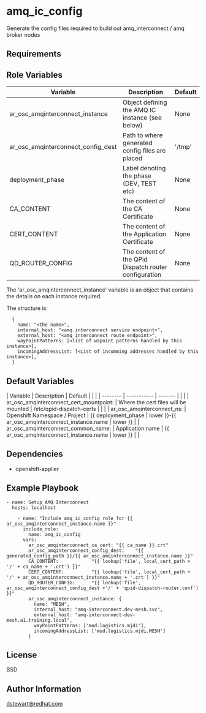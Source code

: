 # amq_ic_config

Generate the config files required to build out amq_interconnect / amq broker nodes

## Requirements


## Role Variables

| Variable                           | Description                                           | Default |
| --------                           | -----------                                           | ------- |
| ar_osc_amqinterconnect_instance    | Object defining the AMQ IC instance (see below)       | None    |
| ar_osc_amqinterconnect_config_dest | Path to where generated config files are placed       | '/tmp'  |
| deployment_phase                   | Label denoting the phase (DEV, TEST etc)              | None    |
| CA_CONTENT                         | The content of the CA Certificate                     | None    |
| CERT_CONTENT                       | The content of the Application Certificate            | None    |
| QD_ROUTER_CONFIG                   | The content of the QPid Dispatch router configuration | None    |


The 'ar_osc_amqinterconnect_instance' variable is an object that contains the details on each instance required.

The structure is:
```
  {
    name: "<the name>",
    internal_host: "<amq interconnect service endpoint>",
    external_host: "<amq interconnect route endpoint>",
    wayPointPatterns: [<list of wapoint patterns handled by this instance>],
    incomingAddressList: [<List of incomming addresses handled by this instance>],
  }
```


## Default Variables

| Variable                                | Description                          | Default                                 |                                                  |          |
| --------                                | -----------                          | -------                                 |                                                  |          |
| ar_osc_amqinterconnect_cert_mountpoint: | Where the cert files will be mounted | /etc/qpid-dispatch-certs                |                                                  |          |
| ar_osc_amqinterconnect_ns:              | Openshift Namespace / Project        | {{ deployment_phase                     | lower }}-{{ ar_osc_amqinterconnect_instance.name | lower }} |
| ar_osc_amqinterconnect_common_name:     | Application name                     | {{ ar_osc_amqinterconnect_instance.name | lower }}                                         |          |



## Dependencies

- openshift-applier


## Example Playbook

```
- name: Setup AMQ Interconnect
  hosts: localhost

    - name: "Include amq_ic_config role for {{ ar_osc_amqinterconnect_instance.name }}"
      include_role:
        name: amq_ic_config
      vars:
        ar_osc_amqinterconnect_ca_cert: "{{ ca_name }}.crt"
        ar_osc_amqinterconnect_config_dest:    "{{ generated_config_path }}/{{ ar_osc_amqinterconnect_instance.name }}"
        CA_CONTENT:            "{{ lookup('file', local_cert_path + '/' + ca_name + '.crt') }}"
        CERT_CONTENT:          "{{ lookup('file', local_cert_path + '/' + ar_osc_amqinterconnect_instance.name + '.crt') }}"
        QD_ROUTER_CONFIG:      "{{ lookup('file', ar_osc_amqinterconnect_config_dest +'/' + 'qpid-dispatch-router.conf') }}"
        ar_osc_amqinterconnect_instance: {
          name: "MESH",
          internal_host: "amq-interconnect.dev-mesh.svc",
          external_host: "amq-interconnect-dev-mesh.a1.training.local",
          wayPointPatterns: ['mod.logistics.mjdi'],
          incomingAddressList: ['mod.logistics.mjdi.MESH']
        }
```

## License

BSD

## Author Information

dstewart@redhat.com

